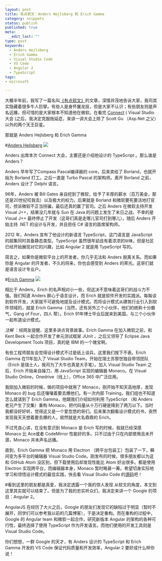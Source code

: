 ```yaml
--- 
layout: post
title: 有点软文：Anders Hejlsberg 和 Erich Gamma
category: snippets
status: publish
published: true
meta: 
  _edit_last: ""
type: post
keywords:
  - Anders Hejlsberg
  - Erich Gamma
  - Visual Studio Code
  - VS Code
  - Angular 2
  - TypeScript
tags: 
- microsoft

---
```

大概半年前，我写了一篇名叫[《有点软文》](/snippets/2015/04/14/minisoft/)的文章，深情并茂地告诉大家，我司其实隐藏着很多牛人巨擘。有些人是身怀屠龙技，但是大家不认识；有些朋友则是声名远播，但可惜的是大家根本不知道他在微软。在看完 [Connect](https://connect2015.visualstudio.com) ( Visual Studio 大会 )之后，我决定克服拖延症，来讲一讲大会上除了 Scott Gu （Asp.Net 之父）以外的两个天王巨星。

那就是 Anders Hejlsberg 和 Erich Gamma

#[Anders Hejlsberg](https://en.wikipedia.org/wiki/Anders_Hejlsberg)
![](https://upload.wikimedia.org/wikipedia/commons/thumb/e/ef/Anders_Hejlsberg.jpg/440px-Anders_Hejlsberg.jpg)

Anders 出席本次 Connect 大会，主要还是介绍他设计的 TypeScript 。那么谁是 Anders？

Anders 早年写了Compass Pascal编译器的 core，后来卖给了 Borland，也就开始为 Borland 打工。之后一直是 Turbo Pascal 的架构师。离开 Borland 之前，Anders 设计了 Delphi 语言。

96年，Anders 被 Bill Gates 亲自挖到了微软，给予了丰厚的薪水（百万美金，那还是20世纪哎我去）以及极大的权力。后果就是 Borland 和微软要死要活地打官司，控诉微软不正当拐骗，最后还真的赢了官司。之后 Anders 在微软主持开发 Visual J++，结果没几年就与 Sun 在 Java 的问题上发生了末日之战，不幸的是 Visual J++ 最终停止了开发（这哥们真是走哪儿官司打到哪儿）。随后 Anders 开始主持 .NET 的设计与开发，并且担任 C# 语言的首席架构师。

2012 年，Anders 宣布了他设计的新语言 TypeScript，这门语言是 JavaScript 的超集同时具备静态类型。TypeScript 虽然很年幼且有着浓浓的`软`味，但是社区已经开始展现对它的兴趣，比如 Angular 2 就是用 TypeScript 写的。

简言之，如果你是微软平台上的开发者，你几乎无法和 Anders 脱离关系。而如果你是 Angular 的开发者，不久的将来，你也会感受到 Anders 的荣光。这哥们就是语言设计专业户。

#[Erich Gamma](https://en.wikipedia.org/wiki/Erich_Gamma)
![](https://pbs.twimg.com/profile_images/66432812/eg2.gif)

相比于 Anders，Erich 的名声相对小一些，但这决不意味着这哥们的战斗力不强。我们知道 Anders 醉心于语言设计，而 Erich 就是软件开发的实践派。每每谈到软件开发，大家就不可避免地提及设计模式。而将设计模式从建筑行业引入到软件领域的，就是 Erich Gamma（当然，还有另外三个小伙伴，他们的统称十分霸气，Gang of Four，四人 帮）。Erich 91年博士毕业后就来到美国，与三个小伙伴一起布道设计模式。

*注解* ：经网友提醒，这里多讲点背景故事。Erich Gamma 在加入微软之前，和 Kent Beck 一起合作开发了单元测试框架 JUnit ，之后又领导了 Eclipse Java Development Tools 项目，真的是 IBM 的一个瑰宝啊。

有些工程师朋友会觉得设计模式不过是纸上谈兵，这里我们按下不表。Erich Gamma 在11年加入了 Visual Studio Team，开始在瑞士苏黎世独自带领团队（Erich 是瑞士人，我司为了大牛也真是大手笔）。加入 Visual Studio Team 之后，Erich 开始亲自操刀，用 JavaScript 实现的编辑器 Monaco。在 Visual Studio Online，Onedrive（线上），Office 365 中广泛应用。

我刚加入微软的时候，做的项目中就用了 Monaco，刚开始不知天高地厚，发现 Monaco 的 bug 后还嚷嚷着要去爆他们。有一次内部 Training，我们组也不知道怎么就请到了 Erich Gamma，他跟我们介绍如何利用 TypeScript （和 Anders 老兄产生了交集）重构 Monaco，把代码量从十万行硬是降到了两万以下。当时我都没好好听，觉得这又是一个爱忽悠的哥们。后来某次翻看设计模式的书，突然发现我天天想着要去爆的人，居然就是大名鼎鼎的 Erich。

不过凭良心讲，在没有意识到 Monaco 是 Erich 写的时候，我就已经深感 Monaco 比 Ace或者 CodeMirror 性能好的多。只不过由于只在内部使用且未开源，Monaco 并未声名远播。

直到，Erich Gamma 把 Monaco 用 Electron （跨平台包装工）包装了一下，瞬间变为多平台的编辑器 Visual Studio Code。刚发布的时候，很多朋友都以为这和 GitHub Atom 没区别，但下载使用后却发现性能比 Atom 好出很多。都是使用 Electron 实现跨平台，而编辑器本身，Monaco 暂时略甚一筹。希望切身实际地学习和领悟设计模式的最佳实践，快去看 Visual Studio Code 的[源码](https://github.com/Microsoft/vscode)吧！

#看到这里的朋友都是真爱，我决定透露一个我的惊人发现
从软文的角度，本文到这里其实就可以结束了。但是为了我的忠实听众们，我决定来讲一个 Google 的项目：Angular 2。 

AngularJS 在经历了大火之后，Google 的朋友们发现它的缺陷过于明显（暂时不展开，同学们可以参考我以前的几篇博客），于是决定重构。而在重构的过程中，Google 的 Angular team 和微软一起合作，研究新版本 Angular 的架构的各种可行性，最终选择了使用 TypeScript 作为开发语言。而他们使用的开发工具则是 Visual Studio Code。

你们想想，一群 Google 的天才，有 Anders 设计的 TypeScript 和 Erich Gamma 开发的 VS Code 保证代码质量和开发效率，Angular 2 要好成什么样你说！
